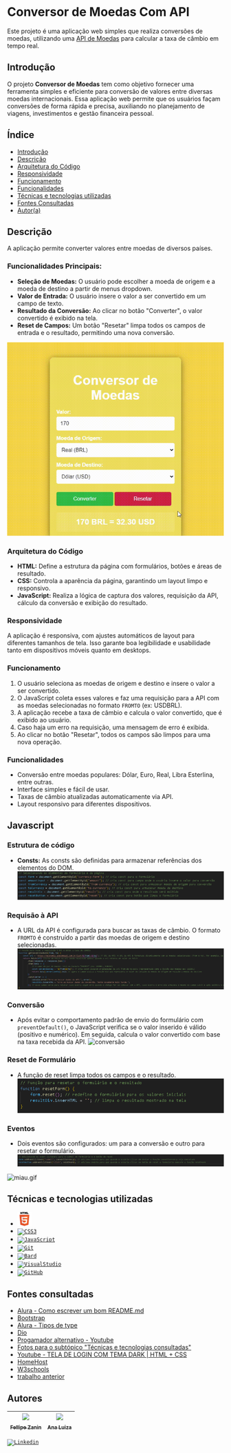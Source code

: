 # Conversor de Moedas Com API
Este projeto é uma aplicação web simples que realiza conversões de moedas, utilizando uma [API de Moedas](https://docs.awesomeapi.com.br/api-de-moedas) para calcular a taxa de câmbio em tempo real.

## Introdução 
O projeto **Conversor de Moedas** tem como objetivo fornecer uma ferramenta simples e eficiente para conversão de valores entre diversas moedas internacionais. Essa aplicação web permite que os usuários façam conversões de forma rápida e precisa, auxiliando no planejamento de viagens, investimentos e gestão financeira pessoal.

## Índice
* [Introdução](#introdução)
* [Descrição](#descrição)
* [Arquitetura do Código](#arquitetura-do-código)
* [Responsividade](#responsividade)
* [Funcionamento](#funcionamento)
* [Funcionalidades](#funcionalidades)
* [Técnicas e tecnologias utilizadas](#técnicas-e-tecnologias-utilizadas)
* [Fontes Consultadas](#fontes-consultadas)
* [Autor(a)](#autora)

## Descrição
A aplicação permite converter valores entre moedas de diversos países.

### Funcionalidades Principais:
- **Seleção de Moedas:** O usuário pode escolher a moeda de origem e a moeda de destino a partir de menus dropdown.
- **Valor de Entrada:** O usuário insere o valor a ser convertido em um campo de texto.
- **Resultado da Conversão:** Ao clicar no botão "Converter", o valor convertido é exibido na tela.
- **Reset de Campos:** Um botão "Resetar" limpa todos os campos de entrada e o resultado, permitindo uma nova conversão.

![Tela de Cadastro](img/conversor-simples.gif)

### Arquitetura do Código
- **HTML:** Define a estrutura da página com formulários, botões e áreas de resultado.
- **CSS:** Controla a aparência da página, garantindo um layout limpo e responsivo.
- **JavaScript:** Realiza a lógica de captura dos valores, requisição da API, cálculo da conversão e exibição do resultado.

### Responsividade
A aplicação é responsiva, com ajustes automáticos de layout para diferentes tamanhos de tela. Isso garante boa legibilidade e usabilidade tanto em dispositivos móveis quanto em desktops.

### Funcionamento 
1. O usuário seleciona as moedas de origem e destino e insere o valor a ser convertido.
2. O JavaScript coleta esses valores e faz uma requisição para a API com as moedas selecionadas no formato ``FROMTO`` (ex: USDBRL).
3. A aplicação recebe a taxa de câmbio e calcula o valor convertido, que é exibido ao usuário.
4. Caso haja um erro na requisição, uma mensagem de erro é exibida.
5. Ao clicar no botão "Resetar", todos os campos são limpos para uma nova operação.


### Funcionalidades
- Conversão entre moedas populares: Dólar, Euro, Real, Libra Esterlina, entre outras.
- Interface simples e fácil de usar.
- Taxas de câmbio atualizadas automaticamente via API.
- Layout responsivo para diferentes dispositivos.


## Javascript
### Estrutura de código
- **Consts:** As consts são definidas para armazenar referências dos elementos do DOM.
![Consts](img/Consts.png)

### Requisão à API
- A URL da API é configurada para buscar as taxas de câmbio. O formato ``FROMTO`` é construído a partir das moedas de origem e destino selecionadas.
![requisição](img/requisição.png)

### Conversão
- Após evitar o comportamento padrão de envio do formulário com ``preventDefault()``, o JavaScript verifica se o valor inserido é válido (positivo e numérico). Em seguida, calcula o valor convertido com base na taxa recebida da API.
![conversão](img/conversão.png)

### Reset de Formulário 
- A função de reset limpa todos os campos e o resultado.
![reset](img/reset.png)

### Eventos
- Dois eventos são configurados: um para a conversão e outro para resetar o formulário.
![eventos](img/eventos.png)


![miau.gif](https://steemitimages.com/DQmZCo76MUSeg8WNYUqr9UMGig3kufJWfENY337KfSbpoJC/miau.gif)


## Técnicas e tecnologias utilizadas
* [<code><img height="32" src="https://raw.githubusercontent.com/github/explore/80688e429a7d4ef2fca1e82350fe8e3517d3494d/topics/html/html.png" alt="HTML5"/></code>](https://developer.mozilla.org/pt-BR/docs/Web/HTML)
* [<code><img height="32" src="https://cdn.worldvectorlogo.com/logos/css-3.svg" alt="CSS3"/></code>](https://developer.mozilla.org/pt-BR/docs/Web/CSS)
* [<code><img height="32" src="https://upload.wikimedia.org/wikipedia/commons/6/6a/JavaScript-logo.png" alt="JavaScript"/></code>](https://developer.mozilla.org/pt-BR/docs/Web/JavaScript)
* [<code><img height="32" src="https://www.malwarebytes.com/wp-content/uploads/sites/2/2023/01/asset_upload_file97293_255583.jpg" alt="Git"/></code>](https://git-scm.com/)
* [<code><img height="32" src="https://blog.netscandigital.com/wp-content/uploads/2023/07/O-que-e-o-Google-Bard.png" alt="Bard"/></code>](https://bard.google.com/chat?hl=pt)
* [<code><img height="32" src="https://img.shields.io/badge/VSCode-0078D4?style=for-the-badge&logo=visual%20studio%20code&logoColor=white" alt="VisualStudio"/></code>](https://code.visualstudio.com/)
* [<code><img height="32" src="https://img.shields.io/badge/GitHub-100000?style=for-the-badge&logo=github&logoColor=white" alt="GitHub"/></code>](https://github.com/)


## Fontes consultadas 
* [Alura - Como escrever um bom README.md](https://www.alura.com.br/artigos/escrever-bom-readme)
* [Bootstrap](https://getbootstrap.com/docs/5.3/forms/checks-radios/#radios)
* [Alura - Tipos de type](https://cursos.alura.com.br/forum/topico-type-do-campo-telefone-104370)
* [Dio](https://www.dio.me/articles/tutorial-criando-um-readme-bonitao-para-o-seu-github)
* [Progamador alternativo - Youtube](https://youtu.be/HJ16WEmOWTw?si=UFvCAtBHbuCc08Hu)
* [Fotos para o subtópico "Técnicas e tecnologias consultadas"](https://github.com/alexandresanlim/Badges4-README.md-Profile)
* [Youtube - TELA DE LOGIN COM TEMA DARK | HTML + CSS](https://youtu.be/69-WfrVBli8?si=GGultNVszQg0wDUK)
* [HomeHost](https://www.homehost.com.br/blog/tutoriais/html-buttton/)
* [W3schools](https://www.w3schools.com/js/js_window_location.asp)
* [trabalho anterior](https://github.com/Fell1pe/conversor-simples)



## Autores
| [<img loading="lazy" src="https://avatars.githubusercontent.com/u/140712280?v=4" width=115><br><sub>Fellipe Zanin</sub>](https://github.com/Fell1pe) |  [<img loading="lazy" src="https://avatars.githubusercontent.com/u/140712281?v=4" width=115><br><sub>Ana Luiza</sub>](https://github.com/AnaLu1za) |
| :---: | :---: | 

[<code><img height="32" src="https://t.ctcdn.com.br/IwwDh-BajTE4ZwE4zuIcvz9Q2ZY=/i490027.jpeg" alt="Linkedin"/></code>](https://www.linkedin.com/posts/fellipe-zanin-1b1a7728b_github-fell1peconversor-moedas-activity-7254660238400770048-H5PA?utm_source=share&utm_medium=member_desktop)